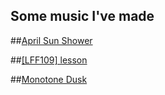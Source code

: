 Some music I've made
---

##[April Sun Shower](https://soundcloud.com/i_sentient/monotone-dusk)

##[\[LFF109\] lesson](https://soundcloud.com/i_sentient/monotone-dusk)

##[Monotone Dusk](https://soundcloud.com/i_sentient/monotone-dusk)